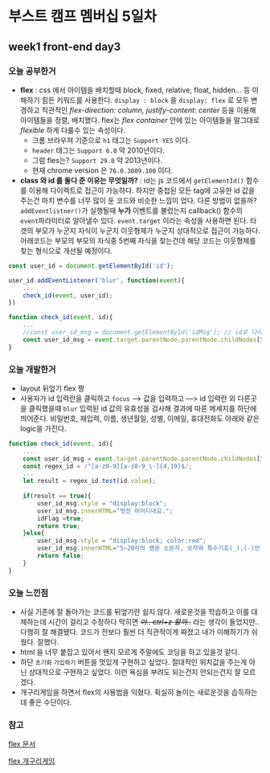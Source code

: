 # 부스트 캠프 멤버십 5일차 

## week1 front-end day3



### 오늘 공부한거 

- **flex** : css 에서 아이템을 배치할때 block, fixed, relative, float, hidden… 등 이해하기 힘든 키워드를 사용한다. `display : block` 을 `display: flex` 로 모두 변경하고 직관적인 *flex-direction: column, justify-content: center* 등을 이용해 아이템들을 정렬, 배치했다. flex는 *flex container*  안에 있는 아이템들을 말그대로 *flexible* 하게 다룰수 있는 속성이다. 
  - 크롬 브라우져 기준으로 `h1` 태그는 `Support YES` 이다. 
  - `header` 태그는 `Support 6.0` 약 2010년이다. 
  - 그럼 fles는? `Support 29.0` 약 2013년이다. 
  - 현재 chrome version 은 `76.0.3809.100` 이다. 
- **class 와 id 를 둘다 준 이유는 무엇일까?** : id는 js 코드에서 `getElementId()` 함수를 이용해 다이렉트로 접근이 가능하다. 하지만 중첩된 모든 tag에 고유한 id 값을 주는건 마치 변수를 너무 많이 둔 코드와 비슷한 느낌이 었다. 다른 방법이 없을까? `addEventlistner()`가 실행될때 **누가** 이벤트를 불렀는지 callback() 함수의 `event`파라미터로 알아낼수 있다. `event.target` 이라는 속성을 사용하면 된다. 타겟의 부모가 누군지 자식이 누군지 이웃형제가 누군지 상대적으로 접근이 가능하다. 아래코드는 부모의 부모의 자식중 5번째 자식을 찾는건데 해당 코드는 이웃형제를 찾는 형식으로 개선될 예정이다. 

```javascript
const user_id = document.getElementById('id');

user_id.addEventListener('blur', function(event){
    ...
    check_id(event, user_id);
})

function check_id(event, id){
    ...
    //const user_id_msg = document.getElementById('idMsg'); // id로 다이렉트 접근
    const user_id_msg = event.target.parentNode.parentNode.childNodes[5];
}
```



### 오늘 개발한거 

- layout 뒤엎기 flex 짱
- 사용자가 id 입력란을 클릭하고 `focus` —> 값을 입력하고 —> id 입력란 외 다른곳을 클릭했을때 `blur` 입력된 id 값의 유효성을 검사해 결과에 따른 메세지를 하단에 띄어준다. 비밀번호, 재입력, 이름, 생년월일, 성별, 이메일, 휴대전화도 아래와 같은 logic을 가진다. 

```javascript
function check_id(event, id){
    ...
    const user_id_msg = event.target.parentNode.parentNode.childNodes[5];
    const regex_id = /^[a-z0-9][a-z0-9_\-]{4,19}$/;
	...
    let result = regex_id.test(id.value);
    
    if(result == true){
        user_id_msg.style = "display:block";
        user_id_msg.innerHTML="멋진 아이디네요.";
        idFlag =true;
        return true;
    }else{
        user_id_msg.style = "display:block; color:red";
        user_id_msg.innerHTML="5~20자의 영문 소문자, 숫자와 특수기호(_),(-)만 사용 가능합니다.";
        return false;
    }
}
```



### 오늘 느낀점 

- 사실 기존에 잘 돌아가는 코드를 뒤엎기란 쉽지 않다. 새로운것을 학습하고 이를 대체하는데 시간이 걸리고 수정하다 막히면 *~~아.. ctrl+z 할까..~~* 라는 생각이 들었지만.. 다행히 잘 해결됐다. 코드가 전보다 훨씬 더 직관적이게 짜졌고 내가 이해하기가 쉬웠다. 잘했다. 
- html 을 너무 붙잡고 있어서 왠지 모르게 주말에도 코딩을 하고 있을것 같다. 
- 하단 `초기화` `가입하기` 버튼을 멋있게 구현하고 싶었다. 절대적인 위치값을 주는게 아닌 상대적으로 구현하고 싶었다. 이런 욕심을 부려도 되는건지 안되는건지 잘 모르겠다. 
- 개구리게임을 하면서 flex의 사용법을 익혔다. 획실히 놀이는 새로운것을 습득하는데 좋은 수단이다. 

### 참고

[flex 문서](<https://css-tricks.com/snippets/css/a-guide-to-flexbox/>)

[flex 개구리게임](<https://flexboxfroggy.com/#ko>)

